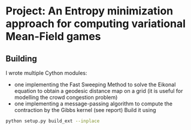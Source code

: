 # Project: An Entropy minimization approach for computing variational Mean-Field games


## Building


I wrote multiple Cython modules:
* one implementing the Fast Sweeping Method to solve the Eikonal equation to obtain a geodesic distance map on a grid (it is useful for modelling the crowd congestion problem)  
* one implementing a message-passing algorithm to compute the contraction by the Gibbs kernel (see report)
Build it using
```bash
python setup.py build_ext --inplace
```

